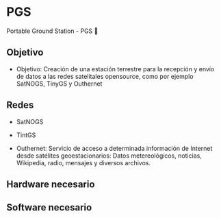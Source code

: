 # PGS
Portable Ground Station - PGS 📡

## Objetivo
* Objetivo:
Creación de una estación terrestre para la recepción y envío de datos a las redes satelitales opensource, como por ejemplo SatNOGS, TinyGS y Outhernet

## Redes
* SatNOGS

* TintGS

* Outhernet: Servicio de acceso a determinada información de Internet desde satélites geoestacionarios: Datos metereológicos, noticias, Wikipedia, radio, mensajes y diversos archivos.

## Hardware necesario

## Software necesario